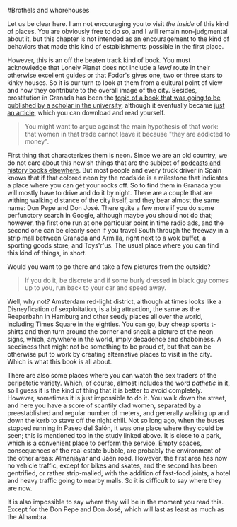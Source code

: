 #Brothels and whorehouses

Let us be clear here. I am not encouraging you to visit *the inside* of this kind of places. You are obviously free to do so, and I will remain non-judgmental about it, but this chapter is not intended as an encouragement to the kind of behaviors that made this kind of establishments possible in the first place.

However, this is an off the beaten track kind of book. You must acknowledge that Lonely Planet does not include a *lewd* route in their otherwise excellent guides or that Fodor's gives one, two or three stars to kinky houses. So it is our turn to look at them from a cultural point of view and how they contribute to the overall image of the city. Besides, prostitution in Granada has been the [topic of a book that was going to be published by a scholar in the university](http://www.granadahoy.com/article/granada/540676/geografia/la/prostitucion/granada.html), although it eventually became [just an article](http://www.rigys.org/estudio/0197.pdf), which you can download and read yourself.

>You might want to argue against the main hypothesis of that work: that women in that trade cannot leave it because "they are addicted to money". 

First thing that characterizes them is neon. Since we are an old country, we do not care about this newish things that are the subject of [podcasts and history books elsewhere](http://99percentinvisible.org/episode/tube-benders/). But most people and every truck driver in Spain knows that if that colored neon by the roadside is a milestone that indicates a place where you can get your rocks off. So to find them in Granada you will mostly have to drive and do it by night. There are a couple that are withing walking distance of the city itself, and they bear almost the same name: Don Pepe and Don José. There quite a few more if you do some perfunctory search in Google, although maybe you should not do that; however, the first one run at one particular point in time radio ads, and the second one can be clearly seen if you travel South through the freeway in a strip mall between Granada and Armilla, right next to a wok buffet, a sporting goods store, and Toys'r'us. The usual place where you can find this kind of things, in short.

Would you want to go there and take a few pictures from the outside?

>If you do it, be discrete and if some burly dressed in black guy comes up to you, run back to your car and speed away.

Well, why not? Amsterdam red-light district, although at times looks like a Disneyfication of sexploitation, is a big attraction, the same as the Reeperbahn in Hamburg and other seedy places all over the world, including Times Square in the eighties. You can go, buy cheap sports t-shirts and then turn around the corner and sneak a picture of the neon signs, which, anywhere in the world, imply decadence and shabbiness. A seediness that might not be something to be proud of, but that can be otherwise put to work by creating alternative places to visit in the city. Which is what this book is all about.

There are also some places where you can watch the sex traders of the peripatetic variety. Which, of course, almost includes the word *pathetic* in it, so I guess it is the kind of thing that it is better to avoid completely. However, sometimes it is just impossible to do it. You walk down the street, and here you have a score of scantily clad women, separated by a preestablished and regular number of meters, and generally walking up and down the kerb to stave off the night chill. Not so long ago, when the buses stopped running in Paseo del Salón, it was one place where they could be seen; this is mentioned too in the study linked above. It is close to a park, which is a convenient place to perform the service. Empty spaces, consequences of the real estate bubble, are probably the environment of the other areas: Almanjáyar and Jaén road. However, the first area has now no vehicle traffic, except for bikes and skates, and the second has been gentrified, or rather strip-malled, with the addition of fast-food joints, a hotel and heavy traffic going to nearby malls. So it is difficult to say where they are now.

It is also impossible to say where they will be in the moment you read this. Except for the Don Pepe and Don José, which will last as least as much as the Alhambra. 
